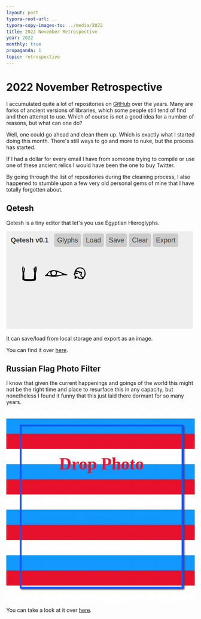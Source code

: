 ```yaml
---
layout: post
typora-root-url: ..
typora-copy-images-to: ../media/2022
title: 2022 November Retrospective
year: 2022
monthly: true
propaganda: 1
topic: retrospective
---
```

2022 November Retrospective
===========================

I accumulated quite a lot of repositories on [GitHub][github] over the years. Many are forks of ancient versions of libraries, which some people still tend of find and then attempt to use. Which of course is not a good idea for a number of reasons, but what can one do?

Well, one could go ahead and clean them up. Which is exactly what I started doing this month. There's still ways to go and more to nuke, but the process has started.

If I had a dollar for every email I have from someone trying to compile or use one of these ancient relics I would have been the one to buy Twitter.

By going through the list of repositories during the cleaning process, I also happened to stumble upon a few very old personal gems of mine that I have totally forgotten about.

## Qetesh

Qetesh is a tiny editor that let's you use Egyptian Hieroglyphs.

![image-20221201134748703](/media/2022/qetesh.png)

It can save/load from local storage and export as an image.

You can find it over [here][qetesh].

## Russian Flag Photo Filter

I know that given the current happenings and goings of the world this might not be the right time and place to resurface this in any capacity, but nonetheless I found it funny that this just laid there dormant for so many years.

![image-20221201135636924](/media/2022/ru.png)

You can take a look at it over [here][ru].

[github]: https://github.com/icebreaker
[qetesh]: https://mihail.co/qetesh/
[ru]: http://mihail.co/ru/

